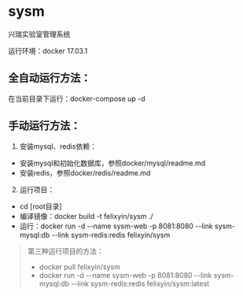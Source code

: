 # sysm
兴瑞实验室管理系统

运行环境：docker 17.03.1


## 全自动运行方法：
在当前目录下运行：docker-compose up -d

## 手动运行方法：
1. 安装mysql、redis依赖：
  - 安装mysql和初始化数据库，参照docker/mysql/readme.md
  - 安装redis，参照docker/redis/readme.md
  
2. 运行项目：
  - cd [root目录]
  - 编译镜像：docker build -t felixyin/sysm ./
  - 运行：docker run  -d --name sysm-web -p 8081:8080 --link sysm-mysql:db --link sysm-redis:redis felixyin/sysm
  
> 第三种运行项目的方法：
>  - docker pull felixyin/sysm
>  - docker run  -d --name sysm-web -p 8081:8080 --link sysm-mysql:db --link sysm-redis:redis felixyin/sysm:latest
  
